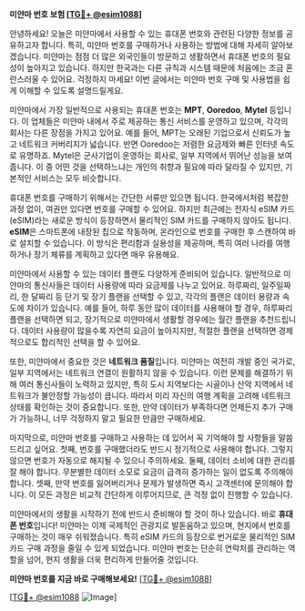 **미얀마 번호 보험 [[TG💪+ @esim1088](https://t.me/s/esim1088)]**

안녕하세요! 오늘은 미얀마에서 사용할 수 있는 휴대폰 번호와 관련된 다양한 정보를 공유하고자 합니다. 특히, 미얀마 번호를 구매하거나 사용하는 방법에 대해 자세히 알아보겠습니다. 미얀마는 점점 더 많은 외국인들이 방문하고 생활하면서 휴대폰 번호의 필요성이 높아지고 있습니다. 하지만 한국과는 다른 규칙과 시스템 때문에 처음에는 조금 혼란스러울 수 있어요. 걱정하지 마세요! 이번 글에서는 미얀마 번호 구매 및 사용법을 쉽게 이해할 수 있도록 설명드릴게요.

미얀마에서 가장 일반적으로 사용되는 휴대폰 번호는 **MPT**, **Ooredoo**, **Mytel** 등입니다. 이 업체들은 미얀마 내에서 주로 제공하는 통신 서비스를 운영하고 있으며, 각각의 회사는 다른 장점을 가지고 있어요. 예를 들어, MPT는 오래된 기업으로서 신뢰도가 높고 네트워크 커버리지가 넓습니다. 반면 Ooredoo는 저렴한 요금제와 빠른 인터넷 속도로 유명하죠. Mytel은 군사기업이 운영하는 회사로, 일부 지역에서 뛰어난 성능을 보여줍니다. 이 중 어떤 것을 선택하느냐는 개인의 취향과 필요에 따라 달라질 수 있지만, 기본적인 서비스는 모두 비슷합니다.

휴대폰 번호를 구매하기 위해서는 간단한 서류만 있으면 됩니다. 한국에서처럼 복잡한 과정 없이, 여권만 있다면 번호를 구매할 수 있어요. 하지만 최근에는 전자식 eSIM 카드(eSIM)라는 새로운 방식이 등장하면서 물리적인 SIM 카드를 구매하지 않아도 됩니다. **eSIM**은 스마트폰에 내장된 칩으로 작동하며, 온라인으로 번호를 구매한 후 스캔하여 바로 설치할 수 있습니다. 이 방식은 편리함과 실용성을 제공하며, 특히 여러 나라를 여행하거나 장기 체류를 계획하고 있다면 매우 유용해요.

미얀마에서 사용할 수 있는 데이터 플랜도 다양하게 준비되어 있습니다. 일반적으로 미얀마의 통신사들은 데이터 사용량에 따라 요금제를 나누고 있어요. 하루짜리, 일주일짜리, 한 달짜리 등 단기 및 장기 플랜을 선택할 수 있고, 각각의 플랜은 데이터 용량과 속도에 차이가 있습니다. 예를 들어, 하루 동안 많이 데이터를 사용해야 할 경우, 하루짜리 플랜을 선택하면 되고, 장기적으로 미얀마에서 생활할 경우에는 월간 플랜을 추천드립니다. 데이터 사용량이 많을수록 자연히 요금이 높아지지만, 적절한 플랜을 선택하면 경제적으로도 합리적인 선택을 할 수 있어요.

또한, 미얀마에서 중요한 것은 **네트워크 품질**입니다. 미얀마는 여전히 개발 중인 국가로, 일부 지역에서는 네트워크 연결이 원활하지 않을 수 있습니다. 이런 문제를 해결하기 위해 여러 통신사들이 노력하고 있지만, 특히 도시 지역보다는 시골이나 산악 지역에서 네트워크가 불안정할 가능성이 큽니다. 따라서 미리 자신의 여행 계획을 고려해 네트워크 상태를 확인하는 것이 중요합니다. 또한, 만약 데이터가 부족하다면 언제든지 추가 구매가 가능하니, 너무 걱정하지 말고 필요한 만큼만 구매하세요.

마지막으로, 미얀마 번호를 구매하고 사용하는 데 있어서 꼭 기억해야 할 사항들을 말씀드리고 싶어요. 첫째, 번호를 구매했더라도 반드시 정기적으로 사용해야 합니다. 그렇지 않으면 번호가 자동으로 해지될 수 있으니 주의하세요. 둘째, 데이터 소비에 대한 관리를 잘 해야 합니다. 무분별한 데이터 소모로 요금이 급격히 증가하는 일이 없도록 주의해야 합니다. 셋째, 만약 번호를 잃어버리거나 문제가 발생하면 즉시 고객센터에 문의해야 합니다. 이 모든 과정은 비교적 간단하게 이루어지므로, 큰 걱정 없이 진행할 수 있습니다.

미얀마에서의 생활을 시작하기 전에 반드시 준비해야 할 것이 하나 있습니다. 바로 **휴대폰 번호**입니다! 미얀마는 이제 국제적인 관광지로 발돋움하고 있으며, 현지에서 번호를 구매하는 것이 매우 쉬워졌습니다. 특히 eSIM 카드의 등장으로 번거로운 물리적인 SIM 카드 구매 과정을 줄일 수 있게 되었습니다. 미얀마 번호는 단순히 연락처를 관리하는 역할을 넘어, 현지 생활을 더욱 편리하게 만들어줄 것입니다. 

**미얀마 번호를 지금 바로 구매해보세요!** [[TG💪+ @esim1088](https://t.me/s/esim1088)] 

[[TG💪+ @esim1088](https://t.me/s/esim1088) ![Image](https://i.postimg.cc/Y0z9fWf4/image.png)]